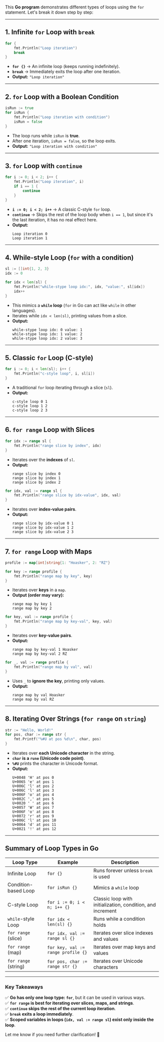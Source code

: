 This **Go program** demonstrates different types of loops using the `for` statement. Let's break it down step by step:

---

## **1. Infinite `for` Loop with `break`**
```go
for {
    fmt.Println("Loop iteration")
    break
}
```
- **`for {}`** → An infinite loop (keeps running indefinitely).
- **`break`** → Immediately exits the loop after one iteration.
- **Output:** `"Loop iteration"`

---

## **2. `for` Loop with a Boolean Condition**
```go
isRun := true
for isRun {
    fmt.Println("Loop iteration with condition")
    isRun = false
}
```
- The loop runs while `isRun` is **true**.
- After one iteration, `isRun = false`, so the loop exits.
- **Output:** `"Loop iteration with condition"`

---

## **3. `for` Loop with `continue`**
```go
for i := 0; i < 2; i++ {
    fmt.Println("Loop iteration", i)
    if i == 1 {
        continue
    }
}
```
- **`i := 0; i < 2; i++`** → A classic C-style `for` loop.
- **`continue`** → Skips the rest of the loop body when `i == 1`, but since it's the last iteration, it has no real effect here.
- **Output:**
  ```
  Loop iteration 0
  Loop iteration 1
  ```

---

## **4. While-style Loop (`for` with a condition)**
```go
sl := []int{1, 2, 3}
idx := 0

for idx < len(sl) {
    fmt.Println("while-stype loop idx:", idx, "value:", sl[idx])
    idx++
}
```
- This mimics a **`while` loop** (`for` in Go can act like `while` in other languages).
- Iterates while `idx < len(sl)`, printing values from a slice.
- **Output:**
  ```
  while-stype loop idx: 0 value: 1
  while-stype loop idx: 1 value: 2
  while-stype loop idx: 2 value: 3
  ```

---

## **5. Classic `for` Loop (C-style)**
```go
for i := 0; i < len(sl); i++ {
    fmt.Println("c-style loop", i, sl[i])
}
```
- A traditional `for` loop iterating through a slice (`sl`).
- **Output:**
  ```
  c-style loop 0 1
  c-style loop 1 2
  c-style loop 2 3
  ```

---

## **6. `for range` Loop with Slices**
```go
for idx := range sl {
    fmt.Println("range slice by index", idx)
}
```
- Iterates over the **indexes** of `sl`.
- **Output:**
  ```
  range slice by index 0
  range slice by index 1
  range slice by index 2
  ```

```go
for idx, val := range sl {
    fmt.Println("range slice by idx-value", idx, val)
}
```
- Iterates over **index-value pairs**.
- **Output:**
  ```
  range slice by idx-value 0 1
  range slice by idx-value 1 2
  range slice by idx-value 2 3
  ```

---

## **7. `for range` Loop with Maps**
```go
profile := map[int]string{1: "Hoasker", 2: "RZ"}

for key := range profile {
    fmt.Println("range map by key", key)
}
```
- Iterates over **keys** in a `map`.
- **Output (order may vary):**
  ```
  range map by key 1
  range map by key 2
  ```

```go
for key, val := range profile {
    fmt.Println("range map by key-val", key, val)
}
```
- Iterates over **key-value pairs**.
- **Output:**
  ```
  range map by key-val 1 Hoasker
  range map by key-val 2 RZ
  ```

```go
for _, val := range profile {
    fmt.Println("range map by val", val)
}
```
- Uses `_` to **ignore the key**, printing only values.
- **Output:**
  ```
  range map by val Hoasker
  range map by val RZ
  ```

---

## **8. Iterating Over Strings (`for range` on `string`)**
```go
str := "Hello, World!"
for pos, char := range str {
    fmt.Printf("%#U at pos %d\n", char, pos)
}
```
- Iterates over **each Unicode character** in the string.
- **`char` is a `rune` (Unicode code point)**.
- **`%#U`** prints the character in Unicode format.
- **Output:**
  ```
  U+0048 'H' at pos 0
  U+0065 'e' at pos 1
  U+006C 'l' at pos 2
  U+006C 'l' at pos 3
  U+006F 'o' at pos 4
  U+002C ',' at pos 5
  U+0020 ' ' at pos 6
  U+0057 'W' at pos 7
  U+006F 'o' at pos 8
  U+0072 'r' at pos 9
  U+006C 'l' at pos 10
  U+0064 'd' at pos 11
  U+0021 '!' at pos 12
  ```

---

## **Summary of Loop Types in Go**
| Loop Type | Example | Description |
|-----------|---------|-------------|
| Infinite Loop | `for {}` | Runs forever unless `break` is used |
| Condition-based Loop | `for isRun {}` | Mimics a `while` loop |
| C-style Loop | `for i := 0; i < n; i++ {}` | Classic loop with initialization, condition, and increment |
| `while`-style Loop | `for idx < len(sl) {}` | Runs while a condition holds |
| `for range` (slice) | `for idx, val := range sl {}` | Iterates over slice indexes and values |
| `for range` (map) | `for key, val := range profile {}` | Iterates over map keys and values |
| `for range` (string) | `for pos, char := range str {}` | Iterates over Unicode characters |

---

### **Key Takeaways**
✅ **Go has only one loop type: `for`**, but it can be used in various ways.  
✅ **`for range` is best for iterating over slices, maps, and strings**.  
✅ **`continue` skips the rest of the current loop iteration**.  
✅ **`break` exits a loop immediately**.  
✅ **Scoped variables in loops (`idx, val := range sl`) exist only inside the loop**.  

Let me know if you need further clarification! 🚀